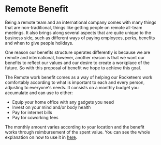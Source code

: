 # Remote Benefit

Being a remote team and an international company comes with many things that are non-traditional, things like getting people on remote all-team meetings. It also brings along several aspects that are quite unique to the business side, such as different ways of paying employees, perks, benefits and when to give people holidays. 

One reason our benefits structure operates differently is because we are remote and international, however, another reason is that we want our benefits to reflect our values and our desire to create a workplace of the future. So with this proposal of benefit we hope to achieve this goal.

The Remote work benefit comes as a way of helping our Rocketeers work comfortably according to what is important to each and every person, adjusting to everyone's needs. It consists on a monthly budget you accumulate and can use to either:

* Equip your home office with any gadgets you need
* Invest on your mind and/or body health
* Pay for internet bills
* Pay for coworking fees

The monthly amount varies according to your location and the benefit works through reimbursement of the spent value. You can see the whole explanation on how to use it in [here](https://docs.google.com/document/d/1CNLIR0KP2bKmKsfniOa2lvpdSxsNMzqdX-jxFEyf5xg/export?format=pdf).



